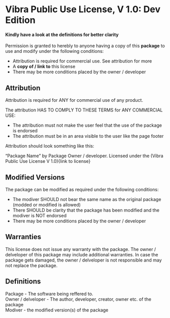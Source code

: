 # Vibra Public Use License, V 1.0: Dev Edition

#### Kindly have a look at the definitions for better clarity

Permission is granted to herebly to anyone having a copy of this **package** to use and modify under the following conditions:
- Attribution is required for commercial use. See attribution for more
- A **copy of / link to** this license
- There may be more conditions placed by the owner / developer

## Attribution

Attribution is required for ANY for commercial use of any product.

The attribution HAS TO COMPLY TO THESE TERMS for ANY COMMERCIAL USE:

- The attribution must not make the user feel that the use of the package is endorsed
- The attribution must be in an area visible to the user like the page footer

Attribution should look something like this:

“Package Name” by Package Owner / developer. Licensed under the (Vibra Public Use License V 1.0){link to license}

## Modified Versions

The package can be modified as required under the following conditions:
- The modiver SHOULD not bear the same name as the original package (modded or modified is allowed)
- There SHOULD be clarity that the package has been modified and the modiver is NOT endorsed
- There may be more conditions placed by the owner / developer

## Warranties
This license does not issue any warranty with the package. The owner / delveloper of this package may include additional warranties.
In case the package gets damaged, the owner / delveloper is not responsible and may not replace the package.

## Definitions
Package - The software being reffered to.  
Owner / delveloper - The author, developer, creator, owner etc. of the package  
Modiver - the modified version(s) of the package
